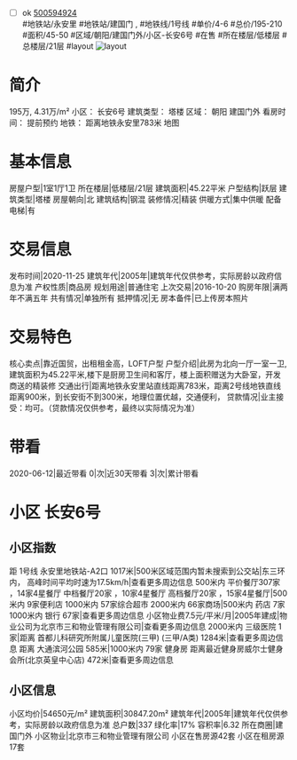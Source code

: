 - [ ] ok [500594924](https://bj.5i5j.com/ershoufang/500594924.html)  
 #地铁站/永安里 #地铁站/建国门 ,  #地铁线/1号线
#单价/4-6 #总价/195-210 #面积/45-50   #区域/朝阳/建国门外/小区-长安6号 #在售 #所在楼层/低楼层 #总楼层/21层 #layout 
![layout](http://image2a.5i5j.com/bdir/layout/390175.jpg_P5.jpg) 
# 简介 
 195万,  4.31万/m² 
小区： 长安6号
建筑类型： 塔楼
区域： 朝阳 建国门外
看房时间： 提前预约
地铁： 距离地铁永安里783米 地图
# 基本信息 
 房屋户型|1室1厅1卫
所在楼层|低楼层/21层
建筑面积|45.22平米
户型结构|跃层
建筑类型|塔楼
房屋朝向|北
建筑结构|钢混
装修情况|精装
供暖方式|集中供暖
配备电梯|有
# 交易信息 
 发布时间|2020-11-25
建筑年代|2005年|建筑年代仅供参考，实际房龄以政府信息为准
产权性质|商品房
规划用途|普通住宅
上次交易|2016-10-20
购房年限|满两年不满五年
共有情况|单独所有
抵押情况|无
房本备件|已上传房本照片
# 交易特色 
 核心卖点|靠近国贸，出租租金高，LOFT户型
户型介绍|此房为北向一厅一室一卫,建筑面积为45.22平米,楼下是厨房卫生间和客厅，楼上面积赠送为大卧室，开发商送的精装修
交通出行|距离地铁永安里站直线距离783米，距离2号线地铁直线距离900米，到长安街不到300米，地理位置优越，交通便利，
贷款情况|业主接受：均可。（贷款情况仅供参考，最终以实际情况为准）
# 带看 
 2020-06-12|最近带看	 0|次|近30天带看	 3|次|累计带看
# 小区 长安6号
## 小区指数 
 距 1号线 永安里地铁站-A2口 1017米|500米区域范围内暂未搜索到公交站|东三环内， 高峰时间平均时速为17.5km/h|查看更多周边信息
500米内 平价餐厅307家 ，14家4星餐厅
中档餐厅20家 ，10家4星餐厅
高档餐厅20家 ，15家4星餐厅|500米内 9家便利店
1000米内 57家综合超市
2000米内 66家商场|500米内 药店 7家
1000米内 银行 67家|查看更多周边信息
小区物业费7.5元/平米/月|2005年建成|物业公司为北京市三和物业管理有限公司|查看更多周边信息
2000米内 三级医院 1家|距离 首都儿科研究所附属儿童医院(三甲) (三甲/A类) 1284米|查看更多周边信息
距离 大通滨河公园 585米|1000米内 79家 健身房
距离最近健身房威尔士健身会所(北京英皇中心店) 472米|查看更多周边信息
## 小区信息 
 小区均价|54650元/m²
建筑面积|30847.20m²
建筑年代|2005年|建筑年代仅供参考，实际房龄以政府信息为准
总户数|337
绿化率|17%
容积率|6.32
所在商圈|建国门外
小区物业|北京市三和物业管理有限公司
小区在售房源42套
小区在租房源17套

